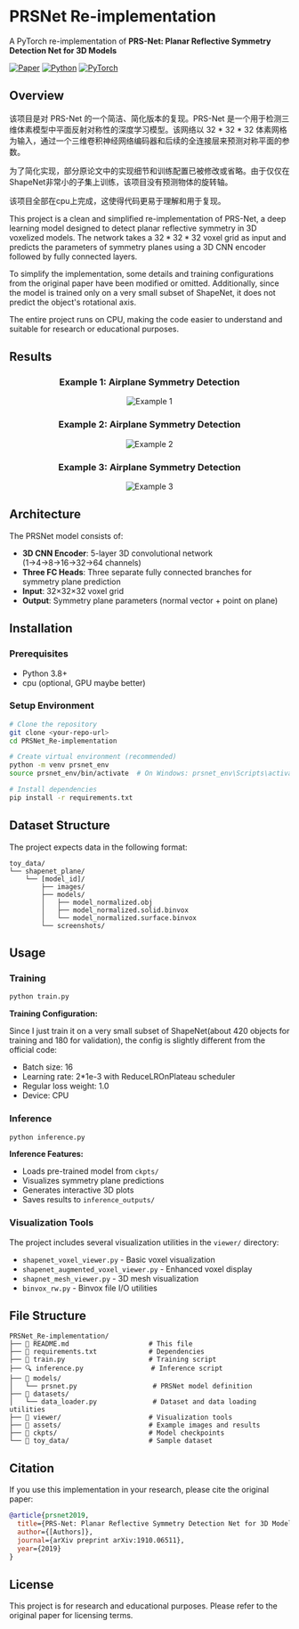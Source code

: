 # PRSNet Re-implementation

A PyTorch re-implementation of **PRS-Net: Planar Reflective Symmetry Detection Net for 3D Models**

[![Paper](https://img.shields.io/badge/Paper-arXiv-red)](https://arxiv.org/abs/1910.06511)
[![Python](https://img.shields.io/badge/Python-3.8+-blue)](https://www.python.org/)
[![PyTorch](https://img.shields.io/badge/PyTorch-2.0+-orange)](https://pytorch.org/)

## Overview


该项目是对 PRS-Net 的一个简洁、简化版本的复现。PRS-Net 是一个用于检测三维体素模型中平面反射对称性的深度学习模型。该网络以 32 * 32 * 32 体素网格为输入，通过一个三维卷积神经网络编码器和后续的全连接层来预测对称平面的参数。

为了简化实现，部分原论文中的实现细节和训练配置已被修改或省略。由于仅仅在ShapeNet非常小的子集上训练，该项目没有预测物体的旋转轴。

该项目全部在cpu上完成，这使得代码更易于理解和用于复现。


This project is a clean and simplified re-implementation of PRS-Net, a deep learning model designed to detect planar reflective symmetry in 3D voxelized models. The network takes a $32 *32 *32$ voxel grid as input and predicts the parameters of symmetry planes using a 3D CNN encoder followed by fully connected layers.

To simplify the implementation, some details and training configurations from the original paper have been modified or omitted. Additionally, since the model is trained only on a very small subset of ShapeNet, it does not predict the object's rotational axis.

The entire project runs on CPU, making the code easier to understand and suitable for research or educational purposes.


## Results

<div align="center">

### Example 1: Airplane Symmetry Detection
![Example 1](assets/eg1.png)

### Example 2: Airplane Symmetry Detection
![Example 2](assets/eg2.png)

### Example 3: Airplane Symmetry Detection
![Example 3](assets/eg3.png)

</div>

## Architecture

The PRSNet model consists of:
- **3D CNN Encoder**: 5-layer 3D convolutional network (1→4→8→16→32→64 channels)
- **Three FC Heads**: Three separate fully connected branches for symmetry plane prediction
- **Input**: 32×32×32 voxel grid
- **Output**: Symmetry plane parameters (normal vector + point on plane)

## Installation

### Prerequisites
- Python 3.8+
- cpu (optional, GPU maybe better)

### Setup Environment

```bash
# Clone the repository
git clone <your-repo-url>
cd PRSNet_Re-implementation

# Create virtual environment (recommended)
python -m venv prsnet_env
source prsnet_env/bin/activate  # On Windows: prsnet_env\Scripts\activate

# Install dependencies
pip install -r requirements.txt
```

## Dataset Structure

The project expects data in the following format:

```
toy_data/
└── shapenet_plane/
    └── [model_id]/
        ├── images/
        ├── models/
        │   ├── model_normalized.obj
        │   ├── model_normalized.solid.binvox
        │   └── model_normalized.surface.binvox
        └── screenshots/
```

## Usage

### Training

```bash
python train.py
```

**Training Configuration:**

Since I just train it on a very small subset of ShapeNet(about 420 objects for training and 180 for validation), the config is slightly different from the official code: 

- Batch size: 16
- Learning rate: 2*1e-3 with ReduceLROnPlateau scheduler
- Regular loss weight: 1.0
- Device: CPU

### Inference

```bash
python inference.py
```

**Inference Features:**
- Loads pre-trained model from `ckpts/`
- Visualizes symmetry plane predictions
- Generates interactive 3D plots
- Saves results to `inference_outputs/`

### Visualization Tools

The project includes several visualization utilities in the `viewer/` directory:

- `shapenet_voxel_viewer.py` - Basic voxel visualization
- `shapenet_augmented_voxel_viewer.py` - Enhanced voxel display
- `shapnet_mesh_viewer.py` - 3D mesh visualization
- `binvox_rw.py` - Binvox file I/O utilities


## File Structure

```
PRSNet_Re-implementation/
├── 📜 README.md                    # This file
├── 🔧 requirements.txt             # Dependencies
├── 🚀 train.py                     # Training script
├── 🔍 inference.py                 # Inference script
├── 📁 models/
│   └── prsnet.py                   # PRSNet model definition
├── 📁 datasets/
│   └── data_loader.py              # Dataset and data loading utilities
├── 📁 viewer/                      # Visualization tools
├── 📁 assets/                      # Example images and results
├── 📁 ckpts/                       # Model checkpoints
└── 📁 toy_data/                    # Sample dataset
```


## Citation

If you use this implementation in your research, please cite the original paper:

```bibtex
@article{prsnet2019,
  title={PRS-Net: Planar Reflective Symmetry Detection Net for 3D Models},
  author={[Authors]},
  journal={arXiv preprint arXiv:1910.06511},
  year={2019}
}
```

## License

This project is for research and educational purposes. Please refer to the original paper for licensing terms.

